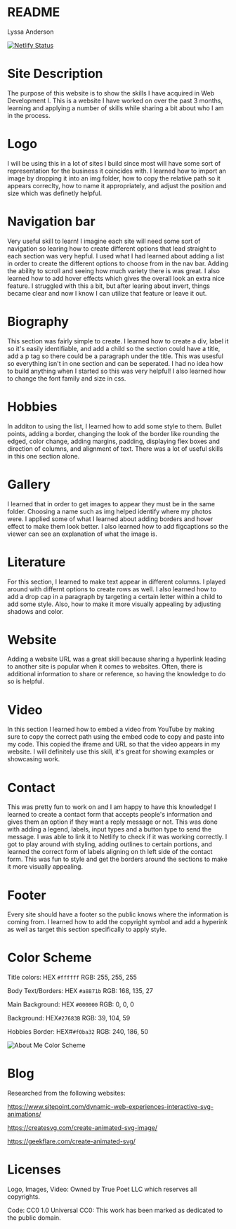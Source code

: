 # README

Lyssa Anderson

[![Netlify Status](https://api.netlify.com/api/v1/badges/f5869d01-dff3-457a-8526-5aa98b28a0ec/deploy-status)](https://app.netlify.com/sites/aboutme-lyssama/deploys)

<!-- Site Description-->
# Site Description
The purpose of this website is to show the skills I have acquired in Web Development I. This is a website I have worked on over the past 3 months, learning and applying a number of skills while sharing a bit about who I am in the process.
# Logo
I will be using this in a lot of sites I build since most will have some sort of representation for the business it coincides with. I learned how to import an image by dropping it into an img folder, how to copy the relative path so it appears correclty, how to name it appropriately, and adjust the position and size which was definetly helpful.
# Navigation bar
Very useful skill to learn! I imagine each site will need some sort of navigation so learing how to create different options that lead straight to each section was very hepful. I used what I had learned about adding a list in order to create the different options to choose from in the nav bar. Adding the ability to scroll and seeing how much variety there is was great. I also learned how to add hover effects which gives the overall look an extra nice feature. I struggled with this a bit, but after learing about invert, things became clear and now I know I can utilize that feature or leave it out.
# Biography
This section was fairly simple to create. I learned how to create a div, label it so it's easily identifiable, and add a child so the section could have a title, add a p tag so there could be a paragraph under the title. This was usesful so everything isn't in one section and can be seperated. I had no idea how to build anything when I started so this was very helpful! I also learned how to change the font family and size in css.
# Hobbies
In additon to using the list, I learned how to add some style to them. Bullet points, adding a border, changing the look of the border like rounding the edged, color change, adding margins, padding, displaying flex boxes and direction of columns, and alignment of text. There was a lot of useful skills in this one section alone.
# Gallery
I learned that in order to get images to appear they must be in the same folder. Choosing a name such as img helped identify where my photos were. I applied some of what I learned about adding borders and hover effect to make them look better. I also learned how to add figcaptions so the viewer can see an explanation of what the image is.
# Literature 
For this section, I learned to make text appear in different columns. I played around with differnt options to create rows as well. I also learned how to add a drop cap in a paragraph by targeting a certain letter within a child to add some style. Also, how to make it more visually appealing by adjusting shadows and color.
# Website 
Adding a website URL was a great skill because sharing a hyperlink leading to another site is popular when it comes to websites. Often, there is additional information to share or reference, so having the knowledge to do so is helpful. 
# Video
In this section I learned how to embed a video from YouTube by making sure to copy the correct path using the embed code to copy and paste into my code. This copied the iframe and URL so that the video appears in my website. I will definitely use this skill, it's great for showing examples or showcasing work.
# Contact
This was pretty fun to work on and I am happy to have this knowledge! I learned to create a contact form that accepts people's information and gives them an option if they want a reply message or not. This was done with adding a legend, labels, input types and a button type to send the message. I was able to link it to Netlify to check if it was working correctly. I got to play around with styling, adding outlines to certain portions, and learned the correct form of labels aligning on th left side of the contact form. This was fun to style and get the borders around the sections to make it more visually appealing.
# Footer
Every site should have a footer so the public knows where the information is coming from. I learned how to add the copyright symbol and add a hyperink as well as target this section specifically to apply style. 

<!--Color Scheme-->
# Color Scheme
Title colors: HEX `#ffffff` RGB: 255, 255, 255

Body Text/Borders: HEX `#a8871b` RGB: 168, 135, 27

Main Background: HEX `#000000` RGB: 0, 0, 0

Background: HEX`#27683B` RGB: 39, 104, 59

Hobbies Border: HEX#`#f0ba32` RGB: 240, 186, 50

![About Me Color Scheme](https://github.com/RVCC-IDMX/about-me-LyssaMA/assets/143833893/4e28bebe-2412-4ae4-89b1-28880ba152f0)

<!--Citation-->
# Blog 
Researched from the following websites:

https://www.sitepoint.com/dynamic-web-experiences-interactive-svg-animations/

https://createsvg.com/create-animated-svg-image/

https://geekflare.com/create-animated-svg/
<!--License-->
# Licenses
 Logo, Images, Video:
 Owned by True Poet LLC which reserves all copyrights. 

 Code:
 CC0 1.0 Universal
 CC0: This work has been marked as dedicated to the public domain.

